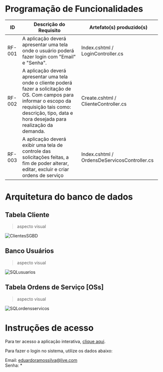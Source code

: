 # Programação de Funcionalidades



|ID    | Descrição do Requisito  | Artefato(s) produzido(s) |
|------|-----------------------------------------|----|
|RF-001| A aplicação deverá apresentar uma tela onde o usuário poderá fazer login com "Email" e "Senha". | Index.cshtml / LoginController.cs | 
|RF-002| A aplicação deverá apresentar uma tela onde o cliente poderá fazer a solicitação de OS. Com campos para informar o escopo da requisição tais como: descrição, tipo, data e hora desejada para realização da demanda. | Create.cshtml / ClienteController.cs | 
|RF-003| A aplicação deverá exibir uma tela de controle das solicitações feitas, a fim de poder alterar, editar, excluir e criar ordens de serviço  | Index.cshtml / OrdensDeServicosController.cs |

# Arquitetura do banco de dados

## Tabela Cliente

> aspecto visual 

![ClientesSGBD](https://user-images.githubusercontent.com/36858665/198900248-8c65ebf5-5d17-4dca-ad5c-9d49fb6d854a.png)

## Banco Usuários

> aspecto visual 

![SQLusuarios](https://user-images.githubusercontent.com/36858665/198900293-a4c3a23b-5974-4ef6-8b47-339f30f380e6.png)

## Tabela Ordens de Serviço [OSs]

> aspecto visual 

![SQLordensservicos](https://user-images.githubusercontent.com/36858665/198900311-b591a2da-ae83-473d-9635-dd8c7065e0a4.png)


# Instruções de acesso

Para ter acesso a aplicação interativa, <a href="https://gestordeos.azurewebsites.net/">clique aqui</a>.

Para fazer o login no sistema, utilize os dados abaixo:

Email: eduardoramossilva@live.com
<br>
Senha: *
